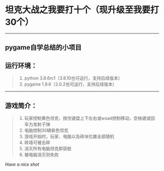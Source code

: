 # 坦克大战之我要打十个（现升级至我要打30个）
----
**pygame自学总结的小项目**
----
## 运行环境：
>1. python 3.8.6rc1（3.8.10也可运行，支持后续版本）
>2. pygame 1.9.6（2.0.2也可运行，支持后续版本）
----
## 游戏简介：
>1. 玩家控制黄色坦克，按住键盘上下左右或wsad控制移动，空格键或回车为发射子弹
>2. 电脑控制30辆紫色坦克
>3. 游戏开始时，玩家、电脑以及砖块位置全部随机
>4. 砖墙可被击碎
>5. 消灭所有电脑坦克即获胜
>6. 被电脑消灭则失败

*Have a nice shot*
